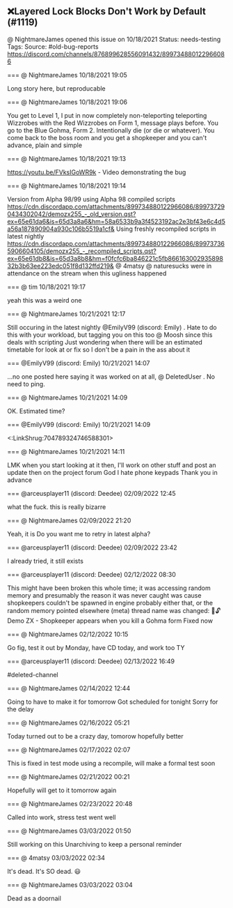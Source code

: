 ## ❌Layered Lock Blocks Don't Work by Default (#1119)
@ NightmareJames opened this issue on 10/18/2021
Status: needs-testing
Tags: 
Source: #old-bug-reports https://discord.com/channels/876899628556091432/899734880122966086


=== @ NightmareJames 10/18/2021 19:05

Long story here, but reproducable

=== @ NightmareJames 10/18/2021 19:06

You get to Level 1, I put in now completely non-teleporting  teleporting Wizzrobes with the Red Wizzrobes on Form 1, message plays before.  You go to the Blue Gohma, Form 2.  Intentionally die (or die or whatever).  You come back to the boss room and you get a shopkeeper and you can't advance, plain and simple

=== @ NightmareJames 10/18/2021 19:13

https://youtu.be/FVksIGoWR9k - Video demonstrating the bug

=== @ NightmareJames 10/18/2021 19:14

Version from Alpha 98/99 using Alpha 98 compiled scripts
https://cdn.discordapp.com/attachments/899734880122966086/899737290434302042/demozx255_-_old_version.qst?ex=65e61da6&is=65d3a8a6&hm=58a6533b9a3f4523192ac2e3bf43e6c4d5a56a187890904a930c106b5519a1cf&
Using freshly recompiled scripts in latest nightly
https://cdn.discordapp.com/attachments/899734880122966086/899737365906604105/demozx255_-_recompiled_scripts.qst?ex=65e61db8&is=65d3a8b8&hm=f0fcfc6ba846221c5fb86616300293589832b3b63ee223edc051f8d132ffd219&
@ 4matsy @ naturesucks were in attendance on the stream when this ugliness happened

=== @ tim 10/18/2021 19:17

yeah this was a weird one

=== @ NightmareJames 10/21/2021 12:17

Still occuring in the latest nightly @EmilyV99 (discord: Emily) .  Hate to do this with your workload, but tagging you on this too @ Moosh since this deals with scripting
Just wondering when there will be an estimated timetable for look at or fix so I don't be a pain in the ass about it

=== @EmilyV99 (discord: Emily) 10/21/2021 14:07

...no one posted here saying it was worked on at all, @ DeletedUser . No need to ping.

=== @ NightmareJames 10/21/2021 14:09

OK.  Estimated time?

=== @EmilyV99 (discord: Emily) 10/21/2021 14:09

<:LinkShrug:704789324746588301>

=== @ NightmareJames 10/21/2021 14:11

LMK when you start looking at it then, I'll work on other stuff and post an update then on the project forum
God I hate phone keypads
Thank you in advance

=== @arceusplayer11 (discord: Deedee) 02/09/2022 12:45

what the fuck.
this is really bizarre

=== @ NightmareJames 02/09/2022 21:20

Yeah, it is
Do you want me to retry in latest alpha?

=== @arceusplayer11 (discord: Deedee) 02/09/2022 23:42

I already tried, it still exists

=== @arceusplayer11 (discord: Deedee) 02/12/2022 08:30

This might have been broken this whole time; it was accessing random memory and presumably the reason it was never caught was cause shopkeepers couldn't be spawned in engine probably
either that, or the random memory pointed elsewhere
(meta) thread name was changed: 💊🔓Demo ZX - Shopkeeper appears when you kill a Gohma form
Fixed now

=== @ NightmareJames 02/12/2022 10:15

Go fig, test it out by Monday, have CD today, and work too
TY

=== @arceusplayer11 (discord: Deedee) 02/13/2022 16:49

#deleted-channel

=== @ NightmareJames 02/14/2022 12:44

Going to have to make it for tomorrow
Got scheduled for tonight
Sorry for the delay

=== @ NightmareJames 02/16/2022 05:21

Today turned out to be a crazy day, tomorow hopefully better

=== @ NightmareJames 02/17/2022 02:07

This is fixed in test mode using a recompile, will make a formal test soon

=== @ NightmareJames 02/21/2022 00:21

Hopefully will get to it tomorrow again

=== @ NightmareJames 02/23/2022 20:48

Called into work, stress test went well

=== @ NightmareJames 03/03/2022 01:50

Still working on this
Unarchiving to keep a personal reminder

=== @ 4matsy 03/03/2022 02:34

It's dead.
It's SO dead.
😃

=== @ NightmareJames 03/03/2022 03:04

Dead as a doornail
